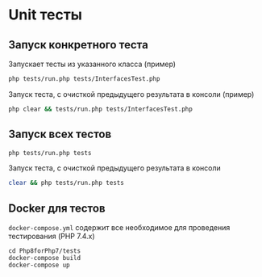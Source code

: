 # Unit тесты

## Запуск конкретного теста

Запускает тесты из указанного класса (пример)
```bash
php tests/run.php tests/InterfacesTest.php
```

Запуск теста, с очисткой предыдущего результата в консоли (пример)
```bash
php clear && tests/run.php tests/InterfacesTest.php
```

## Запуск всех тестов

```bash
php tests/run.php tests
```

Запуск теста, с очисткой предыдущего результата в консоли
```bash
clear && php tests/run.php tests
```

## Docker для тестов

`docker-compose.yml` содержит все необходимое для проведения тестирования (PHP 7.4.x)

```
cd Php8forPhp7/tests
docker-compose build
docker-compose up
```
